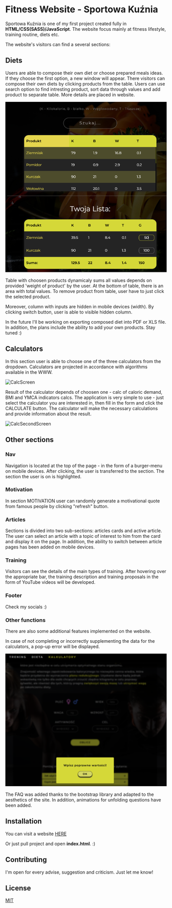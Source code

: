 # Fitness Website - Sportowa Kuźnia

Sportowa Kuźnia is one of my first project created fully in **HTML/CSS(SASS)/JavaScript**. The website focus mainly at fitness lifestyle, training routine, diets etc.

The website's visitors can find a several sections: 

## Diets
Users are able to compose their own diet or choose prepared meals ideas. If they choose the first option, a new window will appear. There visitors can compose their own diets by clicking products from the table. Users can use search option to find intresting product, sort data through values and add product to separate table. More details are placed in website.

![DietScreen](screens/ScreenDiet.png)

Table with choosen products dynamicaly sums all values depends on provided 'weight of product' by the user. At the bottom of table, there is an area with total values. To remove product from table, user have to just click the selected product.

Moreover, column with inputs are hidden in mobile devices (width). By clicking switch button, user is able to visible hidden column.

In the future I'll be working on exporting composed diet into PDF or XLS file. In addition, the plans include the ability to add your own products. Stay tuned :)

## Calculators
In this section user is able to choose one of the three calculators from the dropdown. Calculators are projected in accordance with algorithms available in the WWW.

![CalcScreen](screens/ScreenCalc01.png)

Result of the calculator depends of choosen one - calc of caloric demand, BMI and YMCA indicators calcs. The application is very simple to use - just select the calculator you are interested in, then fill in the form and click the CALCULATE button. The calculator will make the necessary calculations and provide information about the result.

![CalcSecondScreen](screens/ScreenCalc02.png)

## Other sections

### Nav
Navigation is located at the top of the page - in the form of a burger-menu on mobile devices. After clicking, the user is transferred to the section. The section the user is on is highlighted.

### Motivation
In section MOTIVATION user can randomly generate a motivational quote from famous people by clicking "refresh" button.

### Articles
Sections is divided into two sub-sections: articles cards and active article. The user can select an article with a topic of interest to him from the card and display it on the page. In addition, the ability to switch between article pages has been added on mobile devices.

### Training
Visitors can see the details of the main types of training. After hovering over the appropriate bar, the training description and training proposals in the form of YouTube videos will be developed.

### Footer
Check my socials :)

### Other functions
There are also some additional features implemented on the website.

In case of not completing or incorrectly supplementing the data for the calculators, a pop-up error will be displayed.

![ErrorScreen](screens/ScreenError.png)

The FAQ was added thanks to the bootstrap library and adapted to the aesthetics of the site. In addition, animations for unfolding questions have been added.

## Installation
You can visit a website [HERE](https://miglvnc.github.io/SportowaKuznia/)

Or just pull project and open **index.html**. :)


## Contributing
I'm open for every advise, suggestion and criticism. Just let me know!

## License
[MIT](https://choosealicense.com/licenses/mit/)

